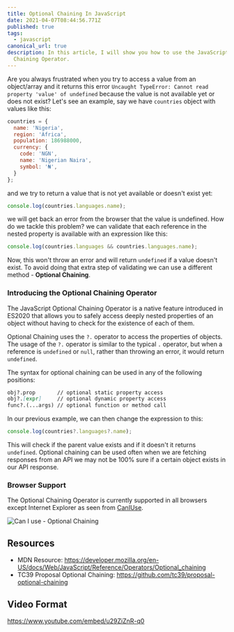 ```yaml
---
title: Optional Chaining In JavaScript
date: 2021-04-07T08:44:56.771Z
published: true
tags:
  - javascript
canonical_url: true
description: In this article, I will show you how to use the JavaScript Optional
  Chaining Operator.
---
```

Are you always frustrated when you try to access a value from an object/array and it returns this error `Uncaught TypeError: Cannot read property 'value' of undefined` because the value is not available yet or does not exist? Let's see an example, say we have `countries` object with values like this:

```js
countries = {
  name: 'Nigeria',
  region: 'Africa',
  population: 186988000,
  currency: {
    code: 'NGN',
    name: 'Nigerian Naira',
    symbol: '₦',
  }
};
```

and we try to return a value that is not yet available or doesn't exist yet:

```js
console.log(countries.languages.name);
```

we will get back an error from the browser that the value is undefined. How do we tackle this problem? we can validate that each reference in the nested property is available with an expression like this:

```js
console.log(countries.languages && countries.languages.name);
```

Now, this won't throw an error and will return `undefined` if a value doesn't exist. To avoid doing that extra step of validating we can use a different method - **Optional Chaining**.

### Introducing the Optional Chaining Operator

The JavaScript Optional Chaining Operator is a native feature introduced in ES2020 that allows you to safely access deeply nested properties of an object without having to check for the existence of each of them. 

Optional Chaining uses the `?.` operator to access the properties of objects. The usage of the `?.` operator is similar to the typical `.` operator, but when a reference is `undefined` or `null`, rather than throwing an error, it would return `undefined`. 

The syntax for optional chaining can be used in any of the following positions:

```md
obj?.prop       // optional static property access
obj?.[expr]     // optional dynamic property access
func?.(...args) // optional function or method call
```

In our previous example, we can then change the expression to this:

```js
console.log(countries?.languages?.name);
```

This will check if the parent value exists and if it doesn't it returns `undefined`. Optional chaining can be used often when we are fetching responses from an API we may not be 100% sure if a certain object exists in our API response.

### Browser Support

The Optional Chaining Operator is currently supported in all browsers except Internet Explorer as seen from [CanIUse](https://caniuse.com/?search=optional%20chaining).

![Can I use - Optional Chaining](/images/uploads/mdn-javascript__operators__optional_chaining-1617785356676.png)

## Resources

* MDN Resource: <https://developer.mozilla.org/en-US/docs/Web/JavaScript/Reference/Operators/Optional_chaining>
* TC39 Proposal Optional Chaining: <https://github.com/tc39/proposal-optional-chaining>

## Video Format

https://www.youtube.com/embed/u29ZiZnR-q0